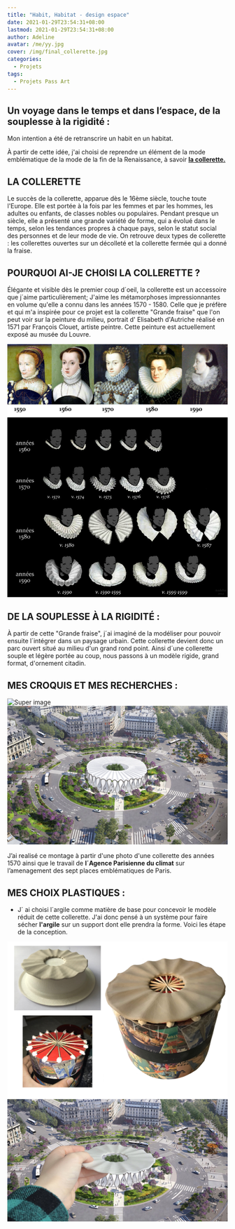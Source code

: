 ```yaml
---
title: "Habit, Habitat - design espace"
date: 2021-01-29T23:54:31+08:00
lastmod: 2021-01-29T23:54:31+08:00
author: Adeline
avatar: /me/yy.jpg
cover: /img/final_collerette.jpg
categories:
  - Projets
tags:
  - Projets Pass Art
---
```


<!--more-->



## Un voyage dans le temps et dans l’espace, de la souplesse à la rigidité :

Mon intention a été de retranscrire un habit en un habitat.

À partir de cette idée, j'ai choisi de reprendre un élément de la mode emblématique de la mode de la fin de la Renaissance, à savoir 
<ins> **la collerette.**</ins>

## LA COLLERETTE

Le succès de la collerette, apparue dès le 16ème siècle, touche toute l'Europe. Elle est portée à la fois par les femmes et par les hommes, les adultes ou enfants, de classes nobles ou populaires. Pendant presque un siècle, elle a présenté une grande variété de forme, qui a évolué dans le temps, selon les tendances propres à chaque pays, selon le statut social des personnes et de leur mode de vie. On retrouve deux types de collerette : les collerettes ouvertes sur un décolleté et la collerette fermée qui a donné la fraise. 

## POURQUOI AI-JE CHOISI LA COLLERETTE ? 

Élégante et visible dès le premier coup d´oeil, la collerette est un accessoire que j´aime particulièrement; 
J'aime les métamorphoses impressionnantes en volume qu'elle a connu dans les années 1570 - 1580. Celle que je préfère et qui m'a inspirée pour ce projet est la collerette "Grande fraise" que l'on peut voir sur la peinture du milieu, portrait d' Elisabeth d'Autriche réalisé en 1571 par François Clouet, artiste peintre. Cette peinture est actuellement exposé au musée du Louvre.

![Super image](/img/collerette_presentation.JPG)
![Super image](/img/collerette_evolution.JPG)



## DE LA SOUPLESSE À LA RIGIDITÉ :

À partir de cette "Grande fraise", j´ai imaginé de la modéliser pour pouvoir ensuite l´intégrer dans un paysage urbain. 
Cette collerette devient donc un parc ouvert situé au milieu d'un grand rond point.
Ainsi d´une collerette souple et légère portée au coup, nous passons à un modèle rigide, grand format, d'ornement citadin.

## MES CROQUIS ET MES RECHERCHES :

![Super image](/img/.jpg)
![Super image](/img/simu_collerette.jpg)

J’ai realisé ce montage à partir d'une photo d'une collerette des années 1570 ainsi que le travail de **l´Agence Parisienne du climat** sur l’amenagement des sept places emblématiques de Paris.


## MES CHOIX PLASTIQUES :

- J´ ai choisi l´argile comme matière de base pour concevoir le modèle réduit de cette collerette. J'ai donc pensé à un système pour faire sécher **l'argile** sur un support dont elle prendra la forme. Voici les étape de la conception.

![Super image](/img/construction_argile.PNG)
![Super image](/img/simu_argile.jpg)


